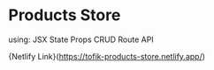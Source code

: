 # Products Store

using:
JSX
State
Props
CRUD
Route
API

{Netlify Link}(https://tofik-products-store.netlify.app/)
